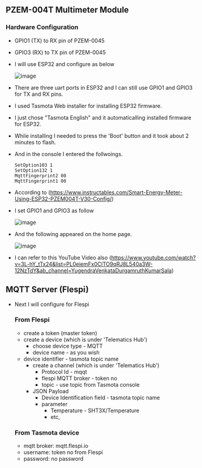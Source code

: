 ## PZEM-004T Multimeter Module



### Hardware Configuration
  - GPIO1 (TX) to RX pin of PZEM-0045
  - GPIO3 (RX) to TX pin of PZEM-0045

  - I will use ESP32 and configure as below

    ![image](https://github.com/user-attachments/assets/dbc7bad8-67e7-4603-8d1d-eb64d5027560)



  - There are three uart ports in ESP32 and I can still use GPIO1 and GPIO3 for TX and RX pins.
  - I used Tasmota Web installer for installing ESP32 firmware.
  - I just chose "Tasmota English" and it automaticalling installed firmware for ESP32.
  - While installing I needed to press the 'Boot' button and it took about 2 minutes to flash.
  - And in the console I entered the follwoings.
  
    ```
    SetOption103 1
    SetOption132 1
    MqttFingerprint2 00
    MqttFingerprint1 00
    ```
- According to (https://www.instructables.com/Smart-Energy-Meter-Using-ESP32-PZEM004T-V30-Config/)
- I set GPIO1 and GPIO3 as follow

  ![image](https://github.com/user-attachments/assets/c23bc85a-4916-43c2-ba20-e962bea2ed16)

- And the following appeared on the home page.

  ![image](https://github.com/user-attachments/assets/7e48ea61-6c56-4bb6-9528-a4f31665f410)
- I can refer to this YouTube Video also (https://www.youtube.com/watch?v=3L-hY_tTx24&list=PL0eiemFx0ClTO9qRJ8L540a3W-12NzTdY&ab_channel=YugendraVenkataDurgamruthKumarSala)

## MQTT Server (Flespi)
- Next I will configure for Flespi


  ### From Flespi
  - create a token (master token)
  - create a device (which is under 'Telematics Hub')
    - choose device type - MQTT
    - device name - as you wish
  - device identifier - tasmota topic name
      - create a channel (which is under 'Telematics Hub')
        - Protocol Id - mqqt
        - flespi MQTT broker - token no
        - topic - use topic from Tasmota console
      - JSON Payload
        - Device Identification field - tasmota topic name
        - parameter
          - Temperature - SHT3X/Temperature
          - etc,
  ### From Tasmota device
  - mqtt broker: mqtt.flespi.io
  - username: token no from Flespi
  - password: no password 
